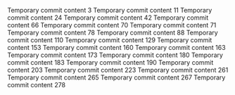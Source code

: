 Temporary commit content 3
Temporary commit content 11
Temporary commit content 24
Temporary commit content 42
Temporary commit content 66
Temporary commit content 70
Temporary commit content 71
Temporary commit content 78
Temporary commit content 88
Temporary commit content 110
Temporary commit content 129
Temporary commit content 153
Temporary commit content 160
Temporary commit content 163
Temporary commit content 173
Temporary commit content 180
Temporary commit content 183
Temporary commit content 190
Temporary commit content 203
Temporary commit content 223
Temporary commit content 261
Temporary commit content 265
Temporary commit content 267
Temporary commit content 278
